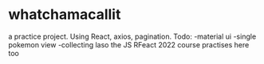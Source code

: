 # whatchamacallit
a practice project. 
Using React, axios, pagination.
Todo:
-material ui
-single pokemon view
-collecting laso the JS RFeact 2022 course practises here too
